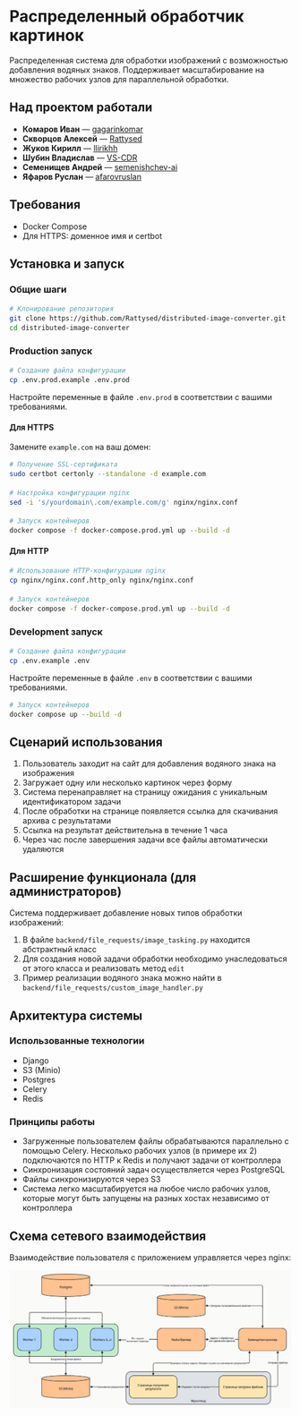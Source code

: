 # Распределенный обработчик картинок

Распределенная система для обработки изображений с возможностью добавления водяных знаков. Поддерживает масштабирование на множество рабочих узлов для параллельной обработки.

## Над проектом работали
- **Комаров Иван** — [gagarinkomar](https://github.com/gagarinkomar)
- **Скворцов Алексей** — [Rattysed](https://github.com/Rattysed)
- **Жуков Кирилл** — [llirikhh](https://github.com/llirikhh)
- **Шубин Владислав** — [VS-CDR](https://github.com/VS-CDR)
- **Семенищев Андрей** — [semenishchev-ai](https://github.com/semenishchev-ai)
- **Яфаров Руслан** — [afarovruslan](https://github.com/afarovruslan)

## Требования
- Docker Compose
- Для HTTPS: доменное имя и certbot

## Установка и запуск

### Общие шаги
```bash
# Клонирование репозитория
git clone https://github.com/Rattysed/distributed-image-converter.git
cd distributed-image-converter
```

### Production запуск

```bash
# Создание файла конфигурации
cp .env.prod.example .env.prod
```

Настройте переменные в файле `.env.prod` в соответствии с вашими требованиями.

#### Для HTTPS

Замените `example.com` на ваш домен:

```bash
# Получение SSL-сертификата
sudo certbot certonly --standalone -d example.com

# Настройка конфигурации nginx
sed -i 's/yourdomain\.com/example.com/g' nginx/nginx.conf

# Запуск контейнеров
docker compose -f docker-compose.prod.yml up --build -d
```

#### Для HTTP

```bash
# Использование HTTP-конфигурации nginx
cp nginx/nginx.conf.http_only nginx/nginx.conf

# Запуск контейнеров
docker compose -f docker-compose.prod.yml up --build -d
```

### Development запуск

```bash
# Создание файла конфигурации
cp .env.example .env
```

Настройте переменные в файле `.env` в соответствии с вашими требованиями.

```bash
# Запуск контейнеров
docker compose up --build -d
```

## Сценарий использования
1. Пользователь заходит на сайт для добавления водяного знака на изображения
2. Загружает одну или несколько картинок через форму
3. Система перенаправляет на страницу ожидания с уникальным идентификатором задачи
4. После обработки на странице появляется ссылка для скачивания архива с результатами
5. Ссылка на результат действительна в течение 1 часа
6. Через час после завершения задачи все файлы автоматически удаляются

## Расширение функционала (для администраторов)
Система поддерживает добавление новых типов обработки изображений:

1. В файле `backend/file_requests/image_tasking.py` находится абстрактный класс
2. Для создания новой задачи обработки необходимо унаследоваться от этого класса и реализовать метод `edit`
3. Пример реализации водяного знака можно найти в `backend/file_requests/custom_image_handler.py`

## Архитектура системы

### Использованные технологии
- Django
- S3 (Minio)
- Postgres
- Celery
- Redis

### Принципы работы
- Загруженные пользователем файлы обрабатываются параллельно с помощью Celery. Несколько рабочих узлов (в примере их 2) подключаются по HTTP к Redis и получают задачи от контроллера
- Синхронизация состояний задач осуществляется через PostgreSQL
- Файлы синхронизируются через S3
- Система легко масштабируется на любое число рабочих узлов, которые могут быть запущены на разных хостах независимо от контроллера

## Схема сетевого взаимодействия
Взаимодействие пользователя с приложением управляется через nginx:

![Схема](images/schema_selection.png)